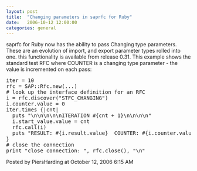 ```yaml
---
layout: post
title:  "Changing parameters in saprfc for Ruby"
date:   2006-10-12 12:00:00
categories: general
---
```



<p>saprfc for Ruby now has the ability to pass Changing type parameters.  These are an evolution of import, and export parameter types rolled into one.  this functionality is available from release 0.31.  This example shows the standard test RFC where COUNTER is a changing type parameter - the value is incremented on each pass:</p>
<pre>
iter = 10
rfc = SAP::Rfc.new(...)
# look up the interface definition for an RFC
i = rfc.discover("STFC_CHANGING")
i.counter.value = 0
iter.times {|cnt|
  puts "\n\n\n\n\nITERATION #{cnt + 1}\n\n\n\n"
  i.start_value.value = cnt
  rfc.call(i)
  puts "RESULT: #{i.result.value}  COUNTER: #{i.counter.value}"
}
# close the connection
print "close connection: ", rfc.close(), "\n"
</pre>

<div id="a000065more"><div id="more">

</div></div>

<p class="posted">Posted by PiersHarding at October 12, 2006  6:15 AM</p>





